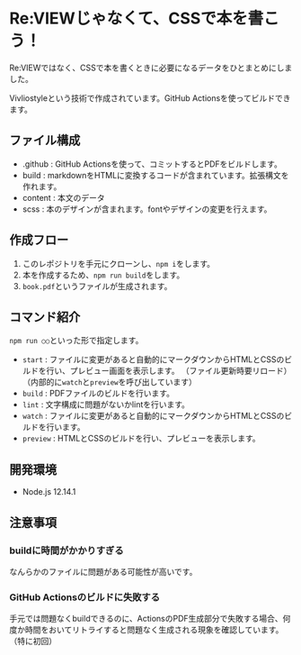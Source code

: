 # Re:VIEWじゃなくて、CSSで本を書こう！

Re:VIEWではなく、CSSで本を書くときに必要になるデータをひとまとめにしました。

Vivliostyleという技術で作成されています。GitHub Actionsを使ってビルドできます。

## ファイル構成

 - .github : GitHub Actionsを使って、コミットするとPDFをビルドします。
 - build : markdownをHTMLに変換するコードが含まれています。拡張構文を作れます。
 - content : 本文のデータ
 - scss : 本のデザインが含まれます。fontやデザインの変更を行えます。

## 作成フロー

1. このレポジトリを手元にクローンし、`npm i`をします。
2. 本を作成するため、`npm run build`をします。
3. `book.pdf`というファイルが生成されます。

## コマンド紹介

`npm run ○○`といった形で指定します。

- `start` : ファイルに変更があると自動的にマークダウンからHTMLとCSSのビルドを行い、プレビュー画面を表示します。
（ファイル更新時要リロード）（内部的に`watch`と`preview`を呼び出しています）
- `build` : PDFファイルのビルドを行います。
- `lint` : 文字構成に問題がないかlintを行います。
- `watch` : ファイルに変更があると自動的にマークダウンからHTMLとCSSのビルドを行います。
- `preview` : HTMLとCSSのビルドを行い、プレビューを表示します。

## 開発環境

 - Node.js 12.14.1
 
## 注意事項

### buildに時間がかかりすぎる

なんらかのファイルに問題がある可能性が高いです。

### GitHub Actionsのビルドに失敗する

手元では問題なくbuildできるのに、ActionsのPDF生成部分で失敗する場合、何度か時間をおいてリトライすると問題なく生成される現象を確認しています。
（特に初回）
